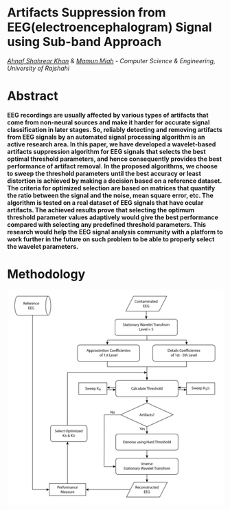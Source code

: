 # Artifacts Suppression from EEG(electroencephalogram) Signal using Sub-band Approach
*[Ahnaf Shahrear Khan](https://github.com/ahnafshahrear) & [Mamun Miah](https://github.com/mamun48) - Computer Science & Engineering, University of Rajshahi*


# Abstract
**EEG recordings are usually affected by various types of artifacts that come from non-neural sources and make it harder for accurate signal classification in later stages. So, reliably detecting and removing artifacts from EEG signals by an automated signal processing algorithm is an active research area. In this paper, we have developed a wavelet-based artifacts suppression algorithm for EEG signals that selects the best optimal threshold parameters, and hence consequently provides the best 
performance of artifact removal. In the proposed algorithms, we choose to sweep the threshold parameters until the best accuracy or least distortion is achieved by making a decision based on a reference dataset. The criteria for optimized selection are based on matrices that quantify the ratio between the signal and the noise, mean square error, etc. The algorithm is tested on a real dataset of EEG signals that have ocular artifacts. The achieved results prove that selecting the optimum threshold parameter values adaptively would give the best performance compared with selecting any predefined threshold parameters. This research would help the EEG signal analysis community with a platform to work further in the future on such problem to be able to properly select the wavelet parameters.**



# Methodology
![](https://github.com/ahnafshahrear/Artifacts-Suppression-from-EEG-Signal-using-Sub-band-Approach/blob/main/Flow%20Chart.png)
